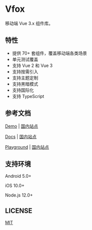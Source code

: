 # Vfox

移动端 Vue 3.x 组件库。

## 特性

- 提供 70+ 套组件，覆盖移动端各类场景
- 单元测试覆盖
- 支持 Vue 2 和 Vue 3
- 支持按需引入
- 支持主题定制
- 支持黑暗模式
- 支持国际化
- 支持 TypeScript

## 参考文档

[Demo](https://godxiaoji.github.io/vfox/demo/) | [国内站点](https://godxiaoji.gitee.io/vfox/demo/)

[Docs](https://godxiaoji.github.io/vfox/) | [国内站点](https://godxiaoji.gitee.io/vfox/)

[Playground](https://godxiaoji.github.io/vfox/playground/) | [国内站点](https://godxiaoji.gitee.io/vfox/playground/)

## 支持环境

Android 5.0+

iOS 10.0+

Node.js 12.0+

## LICENSE

[MIT](https://github.com/godxiaoji/vfox/blob/next/LICENSE)

